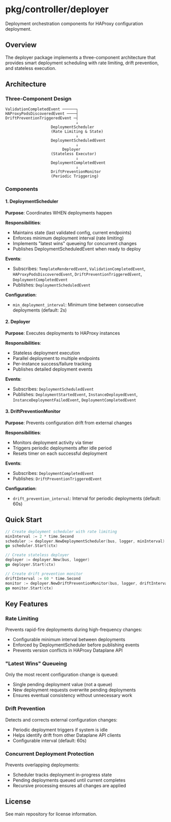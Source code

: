 # pkg/controller/deployer

Deployment orchestration components for HAProxy configuration deployment.

## Overview

The deployer package implements a three-component architecture that provides smart deployment scheduling with rate limiting, drift prevention, and stateless execution.

## Architecture

### Three-Component Design

```
ValidationCompletedEvent ──────┐
HAProxyPodsDiscoveredEvent ────┤
DriftPreventionTriggeredEvent ─┤
                               ↓
                    DeploymentScheduler
                    (Rate Limiting & State)
                               ↓
                    DeploymentScheduledEvent
                               ↓
                         Deployer
                    (Stateless Executor)
                               ↓
                    DeploymentCompletedEvent
                               ↓
                    DriftPreventionMonitor
                    (Periodic Triggering)
```

### Components

#### 1. DeploymentScheduler

**Purpose**: Coordinates WHEN deployments happen

**Responsibilities**:
- Maintains state (last validated config, current endpoints)
- Enforces minimum deployment interval (rate limiting)
- Implements "latest wins" queueing for concurrent changes
- Publishes DeploymentScheduledEvent when ready to deploy

**Events**:
- Subscribes: `TemplateRenderedEvent`, `ValidationCompletedEvent`, `HAProxyPodsDiscoveredEvent`, `DriftPreventionTriggeredEvent`, `DeploymentCompletedEvent`
- Publishes: `DeploymentScheduledEvent`

**Configuration**:
- `min_deployment_interval`: Minimum time between consecutive deployments (default: 2s)

#### 2. Deployer

**Purpose**: Executes deployments to HAProxy instances

**Responsibilities**:
- Stateless deployment execution
- Parallel deployment to multiple endpoints
- Per-instance success/failure tracking
- Publishes detailed deployment events

**Events**:
- Subscribes: `DeploymentScheduledEvent`
- Publishes: `DeploymentStartedEvent`, `InstanceDeployedEvent`, `InstanceDeploymentFailedEvent`, `DeploymentCompletedEvent`

#### 3. DriftPreventionMonitor

**Purpose**: Prevents configuration drift from external changes

**Responsibilities**:
- Monitors deployment activity via timer
- Triggers periodic deployments after idle period
- Resets timer on each successful deployment

**Events**:
- Subscribes: `DeploymentCompletedEvent`
- Publishes: `DriftPreventionTriggeredEvent`

**Configuration**:
- `drift_prevention_interval`: Interval for periodic deployments (default: 60s)

## Quick Start

```go
// Create deployment scheduler with rate limiting
minInterval := 2 * time.Second
scheduler := deployer.NewDeploymentScheduler(bus, logger, minInterval)
go scheduler.Start(ctx)

// Create stateless deployer
deployer := deployer.New(bus, logger)
go deployer.Start(ctx)

// Create drift prevention monitor
driftInterval := 60 * time.Second
monitor := deployer.NewDriftPreventionMonitor(bus, logger, driftInterval)
go monitor.Start(ctx)
```

## Key Features

### Rate Limiting

Prevents rapid-fire deployments during high-frequency changes:
- Configurable minimum interval between deployments
- Enforced by DeploymentScheduler before publishing events
- Prevents version conflicts in HAProxy Dataplane API

### "Latest Wins" Queueing

Only the most recent configuration change is queued:
- Single pending deployment value (not a queue)
- New deployment requests overwrite pending deployments
- Ensures eventual consistency without unnecessary work

### Drift Prevention

Detects and corrects external configuration changes:
- Periodic deployment triggers if system is idle
- Helps identify drift from other Dataplane API clients
- Configurable interval (default: 60s)

### Concurrent Deployment Protection

Prevents overlapping deployments:
- Scheduler tracks deployment in-progress state
- Pending deployments queued until current completes
- Recursive processing ensures all changes are applied

## License

See main repository for license information.
